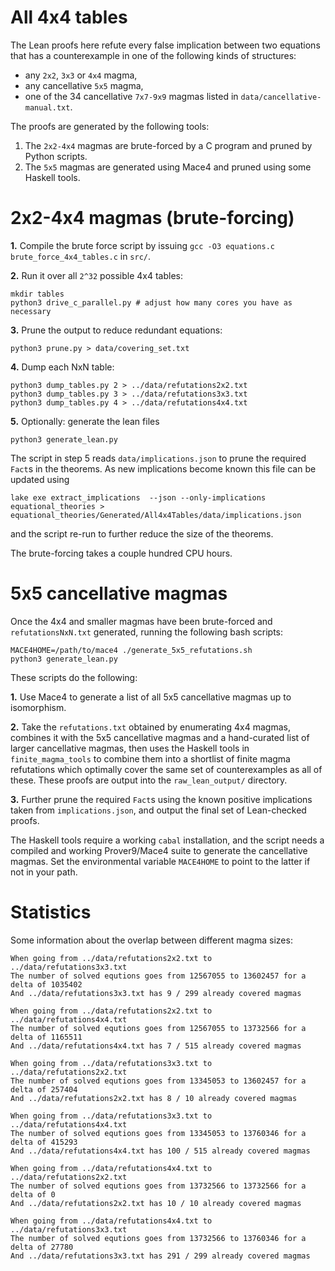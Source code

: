 # All 4x4 tables

The Lean proofs here refute every false implication between two equations that
has a counterexample in one of the following kinds of structures:

* any `2x2`, `3x3` or `4x4` magma,
* any cancellative `5x5` magma,
* one of the 34 cancellative `7x7-9x9` magmas listed in `data/cancellative-manual.txt`.

The proofs are generated by the following tools:

1. The `2x2-4x4` magmas are brute-forced by a C program and pruned by Python scripts.
2. The `5x5` magmas are generated using Mace4 and pruned using some Haskell tools.

# 2x2-4x4 magmas (brute-forcing)

**1.** Compile the brute force script by issuing `gcc -O3 equations.c brute_force_4x4_tables.c` in `src/`.

**2.** Run it over all `2^32` possible 4x4 tables:

```
mkdir tables
python3 drive_c_parallel.py # adjust how many cores you have as necessary
```

**3.** Prune the output to reduce redundant equations:
```
python3 prune.py > data/covering_set.txt
```

**4.** Dump each NxN table:
```
python3 dump_tables.py 2 > ../data/refutations2x2.txt
python3 dump_tables.py 3 > ../data/refutations3x3.txt
python3 dump_tables.py 4 > ../data/refutations4x4.txt
```

**5.** Optionally: generate the lean files
```
python3 generate_lean.py
```

The script in step 5 reads `data/implications.json` to prune the required `Fact`s
in the theorems. As new implications become known this file can be updated using
```
lake exe extract_implications  --json --only-implications equational_theories > equational_theories/Generated/All4x4Tables/data/implications.json
```
and the script re-run to further reduce the size of the theorems.

The brute-forcing takes a couple hundred CPU hours.


# 5x5 cancellative magmas

Once the 4x4 and smaller magmas have been brute-forced and `refutationsNxN.txt`
generated, running the following bash scripts:
```
MACE4HOME=/path/to/mace4 ./generate_5x5_refutations.sh
python3 generate_lean.py
```

These scripts do the following:

**1.** Use Mace4 to generate a list of all 5x5 cancellative magmas up to isomorphism.

**2.** Take the `refutations.txt` obtained by enumerating 4x4 magmas, combines it with
the 5x5 cancellative magmas and a hand-curated list of larger cancellative magmas,
then uses the Haskell tools in `finite_magma_tools` to combine them into a shortlist
of finite magma refutations which optimally cover the same set of counterexamples
as all of these. These proofs are output into the `raw_lean_output/` directory.

**3.** Further prune the required `Fact`s using the known positive implications taken
from `implications.json`, and output the final set of Lean-checked proofs.

The Haskell tools require a working `cabal` installation, and the script needs
a compiled and working Prover9/Mace4 suite to generate the cancellative magmas.
Set the environmental variable `MACE4HOME` to point to the latter if not in your path.

# Statistics

Some information about the overlap between different magma sizes:

```
When going from ../data/refutations2x2.txt to ../data/refutations3x3.txt
The number of solved equtions goes from 12567055 to 13602457 for a delta of 1035402
And ../data/refutations3x3.txt has 9 / 299 already covered magmas

When going from ../data/refutations2x2.txt to ../data/refutations4x4.txt
The number of solved equtions goes from 12567055 to 13732566 for a delta of 1165511
And ../data/refutations4x4.txt has 7 / 515 already covered magmas

When going from ../data/refutations3x3.txt to ../data/refutations2x2.txt
The number of solved equtions goes from 13345053 to 13602457 for a delta of 257404
And ../data/refutations2x2.txt has 8 / 10 already covered magmas

When going from ../data/refutations3x3.txt to ../data/refutations4x4.txt
The number of solved equtions goes from 13345053 to 13760346 for a delta of 415293
And ../data/refutations4x4.txt has 100 / 515 already covered magmas

When going from ../data/refutations4x4.txt to ../data/refutations2x2.txt
The number of solved equtions goes from 13732566 to 13732566 for a delta of 0
And ../data/refutations2x2.txt has 10 / 10 already covered magmas

When going from ../data/refutations4x4.txt to ../data/refutations3x3.txt
The number of solved equtions goes from 13732566 to 13760346 for a delta of 27780
And ../data/refutations3x3.txt has 291 / 299 already covered magmas
```
